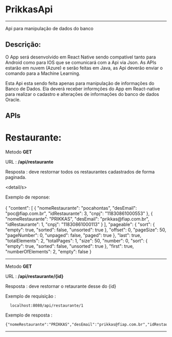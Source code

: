 # PrikkasApi
------------------------------------------------------------------------------
  Api para manipulação de dados do banco


## Descrição: 

O App será desenvolvido em React Native sendo compatível tanto para Android como 
para IOS que se comunicará com a Api via Json.
As APIs estarão em nuvem (Azure) e serão feitas em Java, as Api deverão enviar o 
comando para a Machine Learning.

Esta Api esta sendo feita apenas para manipulação de informações do Banco de Dados.
Ela deverá receber informções do App em React-native para realizar o cadastro e alterações de informações do banco de dados Oracle.

## APIs

# Restaurante:

  Metodo **GET** 
  
  URL : **/api/restaurante**
  
  Resposta : deve restornar todos os restaurantes cadastrados de forma paginada.
  
<detail/s>
<summary>Exemplo de reponse:</summary><br>
{
	"content": [
		{
			"nomeRestaurante": "pocahontas",
			"desEmail": "poc@fiap.com.br",
			"idRestaurante": 3,
			"cnpj": "11830861000553"
		},
		{
			"nomeRestaurante": "PRIKKAS",
			"desEmail": "prikkas@fiap.com.br",
			"idRestaurante": 1,
			"cnpj": "11830861000113"
		}
	],
	"pageable": {
		"sort": {
			"empty": true,
			"sorted": false,
			"unsorted": true
		},
		"offset": 0,
		"pageSize": 50,
		"pageNumber": 0,
		"unpaged": false,
		"paged": true
	},
	"last": true,
	"totalElements": 2,
	"totalPages": 1,
	"size": 50,
	"number": 0,
	"sort": {
		"empty": true,
		"sorted": false,
		"unsorted": true
	},
	"first": true,
	"numberOfElements": 2,
	"empty": false
}
</details>

---------------------------------------------------------------------------------------------------------

  Metodo **GET** 
  
  URL : **/api/restaurante/{id}**
  
  Resposta : deve restornar o retaurante desse do {id}
  
  Exemplo de requisição :
  
  ```
    localhost:8080/api/restaurante/1
  ```
  
  Exemplo de resposta :
  
  ```
  {"nomeRestaurante":"PRIKKAS","desEmail":"prikkas@fiap.com.br","idRestaurante":1,"cnpj":"11830861000113"}
  ```
  
  -----------------------------------------------------------------------------------------------------------
  
  
  
